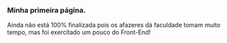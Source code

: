 ### Minha primeira página.
Ainda não está 100% finalizada pois os afazeres dá faculdade tomam muito tempo, mas foi exercitado um pouco do Front-End!
